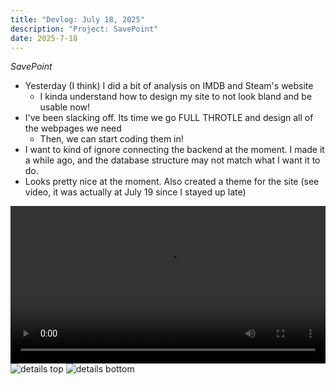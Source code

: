```yaml
---
title: "Devlog: July 18, 2025"
description: "Project: SavePoint"
date: 2025-7-18
---
```


*SavePoint*

- Yesterday (I think) I did a bit of analysis on IMDB and Steam's website
    - I kinda understand how to design my site to not look bland and be usable now!
- I've been slacking off. Its time we go FULL THROTLE and design all of the webpages we need
    - Then, we can start coding them in!
- I want to kind of ignore connecting the backend at the moment. I made it a while ago, and the database structure may not match what I want it to do.
- Looks pretty nice at the moment. Also created a theme for the site (see video, it was actually at July 19 since I stayed up late)

<video width="100%" controls>
  <source src="/blog/savepointdevlogs/post-37/site-theme.mov" type="video/mp4">
</video>

<img src="/blog/savepointdevlogs/post-37/details.png" alt="details top" style="max-height: 800px; width: auto">

<img src="/blog/savepointdevlogs/post-37/desc-area.png" alt="details bottom" style="max-height: 800px; width: auto">
